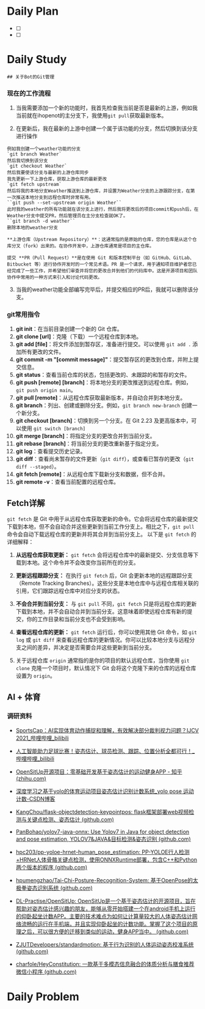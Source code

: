 # Daily Plan
- [ ] 
- [ ] 
# Daily Study
	## 关于Bot的Git管理
### 现在的工作流程

1. 当我需要添加一个新的功能时，我首先检查我当前是否是最新的上游，例如我当前就在ihopenot的主分支下，我使用`git pull`获取最新版本。

2. 在更新后，我在最新的上游中创建一个属于该功能的分支，然后切换到该分支进行操作
```ad-info
例如我创建一个weather功能的分支
`git branch Weather`
然后我切换到该分支
`git checkout Weather`
然后我要使该分支与最新的上游仓库同步
我先更新一下上游仓库，获取上游仓库的最新更改
`git fetch upstream`
然后将我的本地分支Weather推送到上游仓库，并设置为Weather分支的上游跟踪分支，在第一次推送本地分支到远程仓库时非常有用。
``git push --set-upstream origin Weather``
此时我的weather的所有功能就在该分支上进行，然后我将更改后的项目commit和push后，在Weather分支中提交PR，然后管理员在主分支检查就OK了。
``git branch -d weather``
删除本地的weather分支

```
```ad-tip
**上游仓库（Upstream Repository）**：这通常指的是原始的仓库，您的仓库是从这个仓库分叉（fork）出来的。在协作开发中，上游仓库通常是项目的主仓库。

提交 **PR（Pull Request）**是在使用 Git 和版本控制平台（如 GitHub、GitLab、Bitbucket 等）进行协作开发时的一个常见术语。PR 是一个请求，用于通知项目维护者您已经完成了一些工作，并希望他们审查并将您的更改合并到他们的代码库中。这是开源项目和团队协作中常用的一种方式来引入和讨论代码更改。

```

3. 当我的weather功能全部编写完毕后，并提交相应的PR后，我就可以删除该分支。
### git常用指令
1. **git init**：在当前目录创建一个新的 Git 仓库。
2. **git clone [url]**：克隆（下载）一个远程仓库到本地。
3. **git add [file]**：将文件添加到暂存区，准备进行提交。可以使用 `git add .` 添加所有更改的文件。
4. **git commit -m "[commit message]"**：提交暂存区的更改到仓库，并附上提交信息。
5. **git status**：查看当前仓库的状态，包括更改的、未跟踪的和暂存的文件。
6. **git push [remote] [branch]**：将本地分支的更改推送到远程仓库。例如，`git push origin main`。
7. **git pull [remote]**：从远程仓库获取最新版本，并自动合并到本地分支。
8. **git branch**：列出、创建或删除分支。例如，`git branch new-branch` 创建一个新分支。
9. **git checkout [branch]**：切换到另一个分支。在 Git 2.23 及更高版本中，可以使用 `git switch [branch]`
10. **git merge [branch]**：将指定分支的更改合并到当前分支。
11. **git rebase [branch]**：将当前分支的更改重新基于指定分支。
12. **git log**：查看提交历史记录。
13. **git diff**：查看尚未暂存的文件更新（`git diff`），或查看已暂存的更改（`git diff --staged`）。
14. **git fetch [remote]**：从远程仓库下载新分支和数据，但不合并。
15. **git remote -v**：查看当前配置的远程仓库。
## Fetch详解
`git fetch` 是 Git 中用于从远程仓库获取更新的命令。它会将远程仓库的最新提交下载到本地，但不会自动合并这些更新到当前工作分支上。相比之下，`git pull` 命令会自动下载远程仓库的更新并将其合并到当前分支上。
以下是 `git fetch` 的详细解释：

1. **从远程仓库获取更新：** `git fetch` 会将远程仓库中的最新提交、分支信息等下载到本地。这个命令并不会改变你当前所在的分支。
    
2. **更新远程跟踪分支：** 在执行 `git fetch` 后，Git 会更新本地的远程跟踪分支（Remote Tracking Branches）。这些分支是本地仓库中与远程仓库相关联的引用，它们跟踪远程仓库中对应分支的状态。
    
3. **不会合并到当前分支：** 与 `git pull` 不同，`git fetch` 只是将远程仓库的更新下载到本地，并不会自动合并到当前分支。这意味着即使远程仓库有新的提交，你的工作目录和当前分支也不会受到影响。
    
4. **查看远程仓库的更新：** `git fetch` 运行后，你可以使用其他 Git 命令，如 `git log` 或 `git diff` 来查看远程仓库的更新情况。你可以比较本地分支与远程分支之间的差异，并决定是否需要合并这些更新到当前分支。
5. 关于远程仓库 `origin` 通常指的是你的项目的默认远程仓库，当你使用 `git clone` 克隆一个项目时，默认情况下 Git 会将这个克隆下来的仓库的远程仓库设置为 `origin`。
## AI + 体育
### 调研资料

- [SportsCap：AI实现体育动作捕捉和理解，有效解决部分裁判视力问题？IJCV 2021_哔哩哔哩_bilibili](https://www.bilibili.com/video/BV1Wq4y1Q74X/?spm_id_from=333.337.search-card.all.click&vd_source=5936425897ad7c34ad3a5f151fadcf82)

- [人工智能助力足球比赛！姿态估计、球员检测、跟踪、位置分析全都可行！_哔哩哔哩_bilibili](https://www.bilibili.com/video/BV1k54y1k7cd/?spm_id_from=333.788.recommend_more_video.2&vd_source=5936425897ad7c34ad3a5f151fadcf82)

- [OpenSitUp开源项目：零基础开发基于姿态估计的运动健身APP - 知乎 (zhihu.com)](https://zhuanlan.zhihu.com/p/398809434)

- [深度学习之基于yolo的体育运动项目姿态估计识别计数系统_yolo pose 运动计数-CSDN博客](https://blog.csdn.net/m0_73484725/article/details/134538753)

- [KangChou/flask-objectdetection-keypointpos: flask框架部署web视频检测与关键点检测、姿态估计 (github.com)](https://github.com/KangChou/flask-objectdetection-keypointpos)

- [PanBohao/yolov7-java-onnx: Use Yolov7 in Java for object detection and pose estimation, YOLOV7&JAVA&目标检测&姿态识别 (github.com)](https://github.com/PanBohao/yolov7-java-onnx)

- [hpc203/pp-yoloe-hrnet-human_pose_estimation: PP-YOLOE行人检测+HRNet人体骨骼关键点检测，使用ONNXRuntime部署，包含C++和Python两个版本的程序 (github.com)](https://github.com/hpc203/pp-yoloe-hrnet-human_pose_estimation)

- [hpumengzhao/Tai-Chi-Posture-Recognition-System: 基于OpenPose的太极拳姿态识别系统 (github.com)](https://github.com/hpumengzhao/Tai-Chi-Posture-Recognition-System?tab=readme-ov-file)

- [DL-Practise/OpenSitUp: OpenSitUp是一个基于姿态估计的开源项目，旨在帮助对姿态估计感兴趣的朋友，能够从零开始搭建一个在android手机上运行的仰卧起坐计数APP。主要的技术难点为如何让计算量较大的人体姿态估计网络流畅的运行在手机端，并且实现仰卧起坐的计数功能。掌握了这个项目的原理之后，可以很方便的迁移到类似的运动，健身APP当中。 (github.com)](https://github.com/DL-Practise/OpenSitUp)

- [ZJUTDevelopers/standardmotion: 基于行为识别的人体运动姿态校准系统 (github.com)](https://github.com/ZJUTDevelopers/standardmotion?tab=readme-ov-file)


- [charfole/HeyConstitution: 一款基于多模态信息融合的体质分析与膳食推荐微信小程序 (github.com)](https://github.com/charfole/HeyConstitution)
# Daily Problem